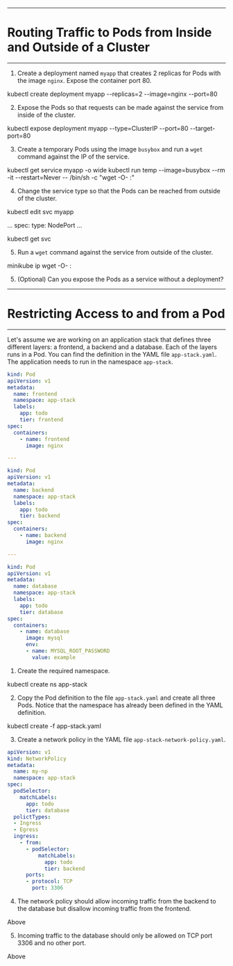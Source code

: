 ----------------------------
# Routing Traffic to Pods from Inside and Outside of a Cluster
----------------------------

1. Create a deployment named `myapp` that creates 2 replicas for Pods with the image `nginx`. Expose the container port 80.

kubectl create deployment myapp --replicas=2 --image=nginx --port=80

2. Expose the Pods so that requests can be made against the service from inside of the cluster.

kubectl expose deployment myapp --type=ClusterIP --port=80 --target-port=80

3. Create a temporary Pods using the image `busybox` and run a `wget` command against the IP of the service.

kubectl get service myapp -o wide
kubectl run temp --image=busybox  --rm -it --restart=Never -- /bin/sh -c "wget -O- <service-ip>:<service-port>"

4. Change the service type so that the Pods can be reached from outside of the cluster.

kubectl edit svc myapp

...
spec:
  type: NodePort
...

kubectl get svc

5. Run a `wget` command against the service from outside of the cluster.

minikube ip
wget -O- <minikube-ip>:<svc-node-port>

5. (Optional) Can you expose the Pods as a service without a deployment?

----------------------------
# Restricting Access to and from a Pod
----------------------------

Let's assume we are working on an application stack that defines three different layers: a frontend, a backend and a database. Each of the layers runs in a Pod. You can find the definition in the YAML file `app-stack.yaml`. The application needs to run in the namespace `app-stack`.

```yaml
kind: Pod
apiVersion: v1
metadata:
  name: frontend
  namespace: app-stack
  labels:
    app: todo
    tier: frontend
spec:
  containers:
    - name: frontend
      image: nginx

---

kind: Pod
apiVersion: v1
metadata:
  name: backend
  namespace: app-stack
  labels:
    app: todo
    tier: backend
spec:
  containers:
    - name: backend
      image: nginx

---

kind: Pod
apiVersion: v1
metadata:
  name: database
  namespace: app-stack
  labels:
    app: todo
    tier: database
spec:
  containers:
    - name: database
      image: mysql
      env:
      - name: MYSQL_ROOT_PASSWORD
        value: example
```

1. Create the required namespace.

kubectl create ns app-stack

2. Copy the Pod definition to the file `app-stack.yaml` and create all three Pods. Notice that the namespace has already been defined in the YAML definition.

kubectl create -f app-stack.yaml

3. Create a network policy in the YAML file `app-stack-network-policy.yaml`.

```yaml
apiVersion: v1
kind: NetworkPolicy
metadata:
  name: my-np
  namespace: app-stack
spec:
  podSelector:
    matchLabels:
      app: todo
      tier: database
  polictTypes:
  - Ingress
  - Egress
  ingress:
    - from:
      - podSelector:
          matchLabels:
            app: todo
            tier: backend
      ports:
      - protocol: TCP
        port: 3306
```

4. The network policy should allow incoming traffic from the backend to the database but disallow incoming traffic from the frontend.

Above 

5. Incoming traffic to the database should only be allowed on TCP port 3306 and no other port.

Above